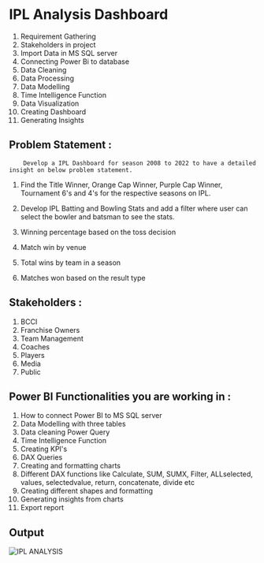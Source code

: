 # IPL Analysis Dashboard

1. Requirement Gathering
2. Stakeholders in project
3. Import Data in MS SQL server
4. Connecting Power Bi to database
5. Data Cleaning
6. Data Processing
7. Data Modelling
8. Time Intelligence Function
9. Data Visualization
10. Creating Dashboard
11. Generating Insights

## Problem Statement :

        Develop a IPL Dashboard for season 2008 to 2022 to have a detailed insight on below problem statement.

1. Find the Title Winner, Orange Cap Winner, Purple Cap Winner, Tournament 6's and 4's for the respective seasons on IPL.

2. Develop IPL Batting and Bowling Stats and add a filter where user can select the bowler and batsman to see the stats.

3. Winning percentage based on the toss decision

4. Match win by venue

5. Total wins by team in a season

6. Matches won based on the result type

## Stakeholders : 

1. BCCI
2. Franchise Owners
3. Team Management
4. Coaches
5. Players
6. Media
7. Public

## Power BI Functionalities you are working in :

1. How to connect Power BI to MS SQL server 
2. Data Modelling with three tables
3. Data cleaning  Power Query
4. Time Intelligence Function
5. Creating KPI's
6. DAX Queries
7. Creating and formatting charts
8. Different DAX functions like Calculate, SUM, SUMX, Filter, ALLselected, values, 
  selectedvalue, return, concatenate, divide etc
9. Creating different shapes and formatting
10. Generating insights from charts
11. Export report

## Output
![IPL ANALYSIS](https://github.com/HimanshuSingh2210/PowerBi-Creation/assets/137436936/b475ade5-205f-40f2-a442-a9f3da0a2f65)
